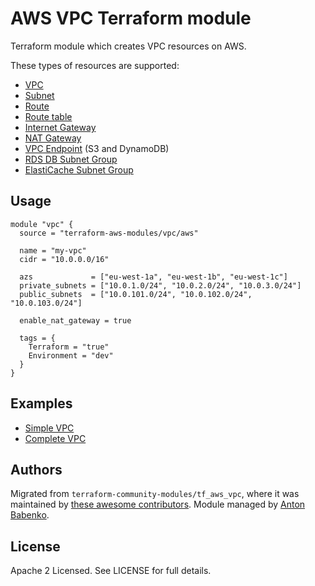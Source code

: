 AWS VPC Terraform module
========================

Terraform module which creates VPC resources on AWS.

These types of resources are supported:

* [VPC](https://www.terraform.io/docs/providers/aws/r/vpc.html)
* [Subnet](https://www.terraform.io/docs/providers/aws/r/aws_subnet.html)
* [Route](https://www.terraform.io/docs/providers/aws/r/route.html)
* [Route table](https://www.terraform.io/docs/providers/aws/r/route_table.html)
* [Internet Gateway](https://www.terraform.io/docs/providers/aws/r/internet_gateway.html) 
* [NAT Gateway](https://www.terraform.io/docs/providers/aws/r/nat_gateway.html)
* [VPC Endpoint](https://www.terraform.io/docs/providers/aws/r/vpc_endpoint.html) (S3 and DynamoDB)
* [RDS DB Subnet Group](https://www.terraform.io/docs/providers/aws/r/db_subnet_group.html) 
* [ElastiCache Subnet Group](https://www.terraform.io/docs/providers/aws/r/elasticache_subnet_group.html) 

Usage
-----

```hcl
module "vpc" {
  source = "terraform-aws-modules/vpc/aws"

  name = "my-vpc"
  cidr = "10.0.0.0/16"
  
  azs             = ["eu-west-1a", "eu-west-1b", "eu-west-1c"]
  private_subnets = ["10.0.1.0/24", "10.0.2.0/24", "10.0.3.0/24"]
  public_subnets  = ["10.0.101.0/24", "10.0.102.0/24", "10.0.103.0/24"]

  enable_nat_gateway = true

  tags = {
    Terraform = "true"
    Environment = "dev"
  }
}
```

Examples
--------

* [Simple VPC](https://github.com/terraform-aws-modules/terraform-aws-vpc/tree/master/examples/simple-vpc)
* [Complete VPC](https://github.com/terraform-aws-modules/terraform-aws-vpc/tree/master/examples/complete-vpc)

Authors
-------

Migrated from `terraform-community-modules/tf_aws_vpc`, where it was maintained by [these awesome contributors](https://github.com/terraform-community-modules/tf_aws_vpc/graphs/contributors).
Module managed by [Anton Babenko](https://github.com/antonbabenko).

License
-------

Apache 2 Licensed. See LICENSE for full details.